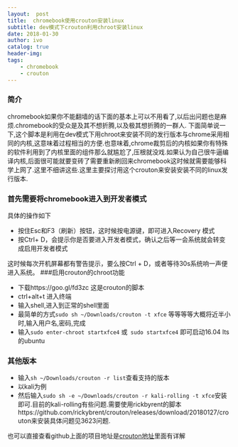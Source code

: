 ```yaml
---
layout:  post
title:  chromebook使用crouton安装linux
subtitle: dev模式下crouton利用chroot安装linux
date: 2018-01-30
author: ivo
catalog: true
header-img:
tags:
    - chromebook 
    - crouton
---
```

### 简介
chromebook如果你不能翻墙的话下面的基本上可以不用看了,以后出问题也是麻烦.chromebook的受众是及其不想折腾,以及极其想折腾的一群人.
下面简单说一下,这个脚本是利用在dev模式下用chroot来安装不同的发行版本与chrome采用相同的内核,这意味着过程相当的方便.也意味着,chrome裁剪后的内核如果你有特殊的软件利用到了内核里面的组件那么就尴尬了,压根就没戏.如果认为自己很牛逼编译内核,后面很可能就要变砖了需要重新刷回来chromebook这时候就需要能够科学上网了.这里不细讲这些.这里主要探讨用这个crouton来安装安装不同的linux发行版本.
### 首先需要将chromebook进入到开发者模式
具体的操作如下
- 按住Esc和F3（刷新）按钮，这时候按电源键，即可进入Recovery 模式
- 按Ctrl+ D，会提示你是否要进入开发者模式，确认之后等一会系统就会转变成启用开发者模式

这时候每次开机屏幕都有警告提示，要么按Ctrl + D，或者等待30s系统响一声便进入系统。
###启用crouton的chroot功能
- 下载https://goo.gl/fd3zc 这是crouton的脚本
- ctrl+alt+t 进入终端
- 输入shell,进入到正常的shell里面
- 最简单的方式`sudo sh ~/Downloads/crouton -t xfce`  等等等等大概将近半小时,输入用户名,密码,完成
- 输入`sudo enter-chroot startxfce4` 或` sudo startxfce4` 即可启动16.04 lts的ubuntu

### 其他版本
- 输入`sh ~/Downloads/crouton -r list`查看支持的版本
- 以kali为例
- 然后输入`sudo sh -e ~/Downloads/crouton -r kali-rolling -t xfce`安装即可.目前的kali-rolling有些问题.需要使用rickbyrent的脚本https://github.com/rickybrent/crouton/releases/download/20180127/crouton来安装具体问题见3623问题.


也可以直接查看github上面的项目地址是[crouton地址](https://github.com/dnschneid/crouton)里面有详解
